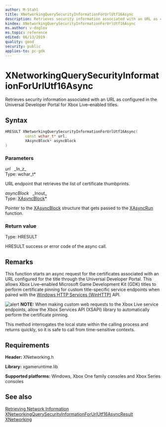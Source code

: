 ```yaml
---
author: M-Stahl
title: XNetworkingQuerySecurityInformationForUrlUtf16Async
description: Retrieves security information associated with an URL as configured in the Universal Developer Portal for Xbox Live enabled titles.
kindex: XNetworkingQuerySecurityInformationForUrlUtf16Async
ms.author: v-doglov
ms.topic: reference
edited: 06/13/2019
quality: good
security: public
applies-to: pc-gdk
---
```


# XNetworkingQuerySecurityInformationForUrlUtf16Async

Retrieves security information associated with an URL as configured in the Universal Developer Portal for Xbox Live–enabled titles.

## Syntax

```cpp
HRESULT XNetworkingQuerySecurityInformationForUrlUtf16Async(
         const wchar_t* url,
         XAsyncBlock* asyncBlock
)
```

### Parameters

*url* &nbsp;&nbsp;\_In\_z\_  
Type: wchar_t\*

URL endpoint that retrieves the list of certificate thumbprints.

*asyncBlock* &nbsp;&nbsp;\_Inout\_  
Type: [XAsyncBlock](../../../system/xasync/structs/xasyncblock.md)\*

Pointer to the [XAsyncBlock](../../../system/xasync/structs/xasyncblock.md) structure that gets passed to the [XAsyncRun](../../../system/xasync/functions/xasyncrun.md) function.

### Return value

Type: HRESULT

HRESULT success or error code of the async call.

## Remarks

This function starts an async request for the certificates associated with an URL configured for the title through the Universal Developer Portal. This allows Xbox Live–enabled Microsoft Game Development Kit (GDK) titles to perform certificate pinning for custom title-specific service endpoints when paired with the [Windows HTTP Services (WinHTTP)](/windows/desktop/winhttp/winhttp-start-page) API. 
 
![alert](../../../../../../resources/gamecore/images/en-us/common/note.gif) **NOTE:** When making custom web requests to the Xbox Live service endpoints, allow the Xbox Services API (XSAPI) library to automatically perform the certificate pinning.

This method interrogates the local state within the calling process and returns quickly, so it is safe to call from time-sensitive contexts.

## Requirements

**Header:** XNetworking.h

**Library:** xgameruntime.lib
  
**Supported platforms:** Windows, Xbox One family consoles and Xbox Series consoles  
  
## See also  
 
[Retrieving Network Information](../../../../networking/overviews/initialization-connectivity-networking.md)    
[XNetworkingQuerySecurityInformationForUrlUtf16AsyncResult](xnetworkingquerysecurityinformationforurlutf16asyncresult.md)  
[XNetworking](../xnetworking_members.md)  
  